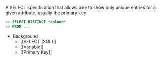 A SELECT specification that allows one to show only unique entries for a given attribute, usually the primary key
```SQL
>> SELECT DISTINCT *column*
>> FROM ...
```

- Background
	- [[SELECT (SQL)]]
	- [[Variable]]
	- [[Primary Key]]